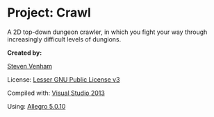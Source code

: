 Project: Crawl
==================

<p>A 2D top-down dungeon crawler, in which you fight your way through increasingly difficult levels of dungions.</p>

<p><b>Created by:</b></p>
<p><a href="mailto:deathmock@gmail.com">Steven Venham</a> </p>
<p>License: <a href="http://www.gnu.org/licenses/lgpl.html">Lesser GNU Public License v3</a></p>
<p></p>
<p>Compiled with: <a href="http://www.microsoft.com/visualstudio/eng/downloads">Visual Studio 2013<a/></p>
<p>Using: <a href="http://sourceforge.net/projects/alleg/files/allegro/5.0.8/">Allegro 5.0.10</a></p>
